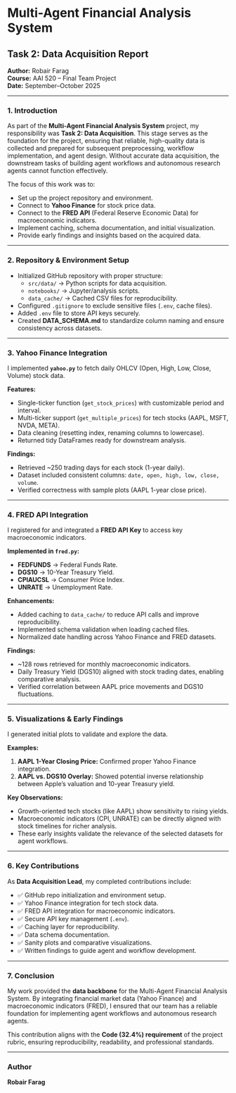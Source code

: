 # Multi-Agent Financial Analysis System  
## Task 2: Data Acquisition Report  
**Author:** Robair Farag  
**Course:** AAI 520 – Final Team Project  
**Date:** September–October 2025  

---

### 1. Introduction  
As part of the **Multi-Agent Financial Analysis System** project, my responsibility was **Task 2: Data Acquisition**. This stage serves as the foundation for the project, ensuring that reliable, high-quality data is collected and prepared for subsequent preprocessing, workflow implementation, and agent design. Without accurate data acquisition, the downstream tasks of building agent workflows and autonomous research agents cannot function effectively.  

The focus of this work was to:  
- Set up the project repository and environment.  
- Connect to **Yahoo Finance** for stock price data.  
- Connect to the **FRED API** (Federal Reserve Economic Data) for macroeconomic indicators.  
- Implement caching, schema documentation, and initial visualization.  
- Provide early findings and insights based on the acquired data.  

---

### 2. Repository & Environment Setup  
- Initialized GitHub repository with proper structure:  
  - `src/data/` → Python scripts for data acquisition.  
  - `notebooks/` → Jupyter/analysis scripts.  
  - `data_cache/` → Cached CSV files for reproducibility.  
- Configured `.gitignore` to exclude sensitive files (`.env`, cache files).  
- Added `.env` file to store API keys securely.  
- Created **DATA_SCHEMA.md** to standardize column naming and ensure consistency across datasets.  

---

### 3. Yahoo Finance Integration  
I implemented **`yahoo.py`** to fetch daily OHLCV (Open, High, Low, Close, Volume) stock data.  

**Features:**  
- Single-ticker function (`get_stock_prices`) with customizable period and interval.  
- Multi-ticker support (`get_multiple_prices`) for tech stocks (AAPL, MSFT, NVDA, META).  
- Data cleaning (resetting index, renaming columns to lowercase).  
- Returned tidy DataFrames ready for downstream analysis.  

**Findings:**  
- Retrieved ~250 trading days for each stock (1-year daily).  
- Dataset included consistent columns: `date, open, high, low, close, volume`.  
- Verified correctness with sample plots (AAPL 1-year close price).  

---

### 4. FRED API Integration  
I registered for and integrated a **FRED API Key** to access key macroeconomic indicators.  

**Implemented in `fred.py`:**  
- **FEDFUNDS** → Federal Funds Rate.  
- **DGS10** → 10-Year Treasury Yield.  
- **CPIAUCSL** → Consumer Price Index.  
- **UNRATE** → Unemployment Rate.  

**Enhancements:**  
- Added caching to `data_cache/` to reduce API calls and improve reproducibility.  
- Implemented schema validation when loading cached files.  
- Normalized date handling across Yahoo Finance and FRED datasets.  

**Findings:**  
- ~128 rows retrieved for monthly macroeconomic indicators.  
- Daily Treasury Yield (DGS10) aligned with stock trading dates, enabling comparative analysis.  
- Verified correlation between AAPL price movements and DGS10 fluctuations.  

---

### 5. Visualizations & Early Findings  
I generated initial plots to validate and explore the data.  

**Examples:**  
1. **AAPL 1-Year Closing Price:** Confirmed proper Yahoo Finance integration.  
2. **AAPL vs. DGS10 Overlay:** Showed potential inverse relationship between Apple’s valuation and 10-year Treasury yield.  

**Key Observations:**  
- Growth-oriented tech stocks (like AAPL) show sensitivity to rising yields.  
- Macroeconomic indicators (CPI, UNRATE) can be directly aligned with stock timelines for richer analysis.  
- These early insights validate the relevance of the selected datasets for agent workflows.  

---

### 6. Key Contributions  
As **Data Acquisition Lead**, my completed contributions include:  
- ✅ GitHub repo initialization and environment setup.  
- ✅ Yahoo Finance integration for tech stock data.  
- ✅ FRED API integration for macroeconomic indicators.  
- ✅ Secure API key management (`.env`).  
- ✅ Caching layer for reproducibility.  
- ✅ Data schema documentation.  
- ✅ Sanity plots and comparative visualizations.  
- ✅ Written findings to guide agent and workflow development.  

---

### 7. Conclusion  
My work provided the **data backbone** for the Multi-Agent Financial Analysis System. By integrating financial market data (Yahoo Finance) and macroeconomic indicators (FRED), I ensured that our team has a reliable foundation for implementing agent workflows and autonomous research agents.  

This contribution aligns with the **Code (32.4%) requirement** of the project rubric, ensuring reproducibility, readability, and professional standards.  

---

### Author  
**Robair Farag**  


